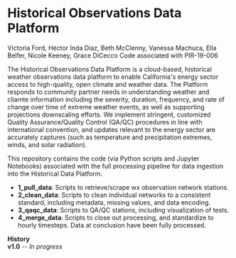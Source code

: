 # Historical Observations Data Platform 
Victoria Ford, Héctor Inda Diaz, Beth McClenny, Vanessa Machuca, Ella Belfer, Nicole Keeney, Grace DiCecco
Code associated with PIR-19-006

The Historical Observations Data Platform is a cloud-based, historical weather observations data platform to enable California's energy sector access to high-quality, open climate and weather data. The Platform responds to community partner needs in understanding weather and cliamte information including the severity, duration, frequency, and rate of change over time of extreme weather events, as well as supporting projections downscaling efforts. We implement stringent, customized Quality Assurance/Quality Control (QA/QC) procedures in line with international convention, and updates relevant to the energy sector are accurately captures (such as temperature and precipitation extremes, winds, and solar radiation).

This repository contains the code (via Python scripts and Jupyter Notebooks) associated with the full processing pipeline for data ingestion into the Historical Data Platform.
* **1_pull_data**: Scripts to retrieve/scrape wx observation network stations.
* **2_clean_data**: Scripts to clean individual networks to a consistent standard, including metadata, missing values, and data encoding.
* **3_qaqc_data**: Scripts to QA/QC stations, including visualization of tests.
* **4_merge_data**: Scripts to close out processing, and standardize to hourly timesteps. Data at conclusion have been fully processed.

**History**<br>
**v1.0** -- *In progress*
